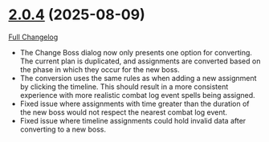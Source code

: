 # [2.0.4](https://github.com/markoleptic/EncounterPlanner/tree/2.0.4) (2025-08-09)

[Full Changelog](https://github.com/markoleptic/EncounterPlanner/compare/2.0.3...2.0.4)

-   The Change Boss dialog now only presents one option for converting. The current plan is duplicated, and assignments are converted based on the phase in which they occur for the new boss.
-   The conversion uses the same rules as when adding a new assignment by clicking the timeline. This should result in a more consistent experience with more realistic combat log event spells being assigned.
-   Fixed issue where assignments with time greater than the duration of the new boss would not respect the nearest combat log event.
-   Fixed issue where timeline assignments could hold invalid data after converting to a new boss.

